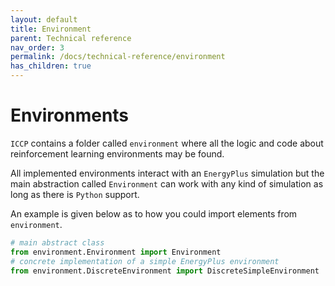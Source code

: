 ```yaml
---
layout: default
title: Environment
parent: Technical reference
nav_order: 3
permalink: /docs/technical-reference/environment
has_children: true
---
```


# Environments

`ICCP` contains a folder called `environment` where all the logic and code about reinforcement learning environments may be found.

All implemented environments interact with an `EnergyPlus` simulation but the main abstraction called `Environment` can work with any kind of simulation as long as there is `Python` support.

An example is given below as to how you could import elements from `environment`.

```python
# main abstract class
from environment.Environment import Environment
# concrete implementation of a simple EnergyPlus environment
from environment.DiscreteEnvironment import DiscreteSimpleEnvironment
```





